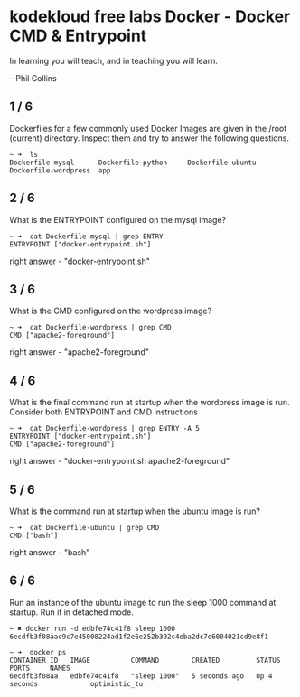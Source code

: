 # kodekloud free labs Docker - Docker CMD & Entrypoint

In learning you will teach, and in teaching you will learn.

– Phil Collins


## 1 / 6

Dockerfiles for a few commonly used Docker Images are given in the /root (current) directory. 
Inspect them and try to answer the following questions.

```
~ ➜  ls
Dockerfile-mysql      Dockerfile-python     Dockerfile-ubuntu     Dockerfile-wordpress  app
```

## 2 / 6
What is the ENTRYPOINT configured on the mysql image?

```
~ ➜  cat Dockerfile-mysql | grep ENTRY
ENTRYPOINT ["docker-entrypoint.sh"]
```

right answer - "docker-entrypoint.sh"

## 3 / 6
What is the CMD configured on the wordpress image?

```
~ ➜  cat Dockerfile-wordpress | grep CMD
CMD ["apache2-foreground"]
```

right answer - "apache2-foreground"

## 4 / 6
What is the final command run at startup when the wordpress image is run. Consider both ENTRYPOINT and CMD instructions

```
~ ➜  cat Dockerfile-wordpress | grep ENTRY -A 5
ENTRYPOINT ["docker-entrypoint.sh"]
CMD ["apache2-foreground"]
```

right answer - "docker-entrypoint.sh apache2-foreground"

## 5 / 6
What is the command run at startup when the ubuntu image is run?

```
~ ➜  cat Dockerfile-ubuntu | grep CMD 
CMD ["bash"]
```

right answer - "bash"

## 6 / 6
Run an instance of the ubuntu image to run the sleep 1000 command at startup.
Run it in detached mode.

```
~ ✖ docker run -d edbfe74c41f8 sleep 1000  
6ecdfb3f08aac9c7e45008224ad1f2e6e252b392c4eba2dc7e6004021cd9e8f1

~ ➜  docker ps                            
CONTAINER ID   IMAGE          COMMAND        CREATED         STATUS         PORTS     NAMES
6ecdfb3f08aa   edbfe74c41f8   "sleep 1000"   5 seconds ago   Up 4 seconds             optimistic_tu
```


